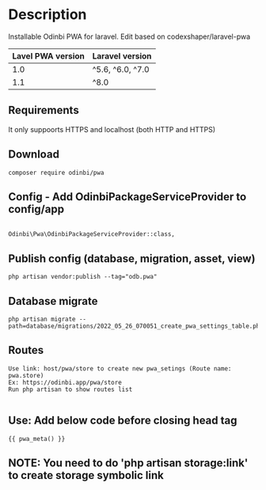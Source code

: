 # Description
Installable Odinbi PWA for laravel. Edit based on codexshaper/laravel-pwa

| Lavel PWA version      | Laravel version   |
| ---                     | ---               |
| 1.0                     | ^5.6, ^6.0, ^7.0  |
| 1.1                     | ^8.0              |

## Requirements
It only suppoorts HTTPS and localhost (both HTTP and HTTPS)

## Download
```
composer require odinbi/pwa
```
## Config  - Add OdinbiPackageServiceProvider to config/app
```

Odinbi\Pwa\OdinbiPackageServiceProvider::class,

```
## Publish config (database, migration, asset, view)
```
php artisan vendor:publish --tag="odb.pwa"

```
## Database migrate
```
php artisan migrate --path=database/migrations/2022_05_26_070051_create_pwa_settings_table.php

```

## Routes
```
Use link: host/pwa/store to create new pwa_setings (Route name: pwa.store)
Ex: https://odinbi.app/pwa/store
Run php artisan to show routes list


```

## Use: Add below code before closing head tag

```
{{ pwa_meta() }}
```

## NOTE: You need to do 'php artisan storage:link' to create storage symbolic link
